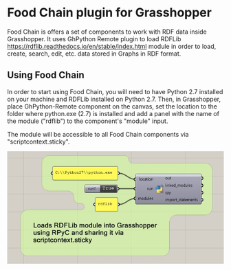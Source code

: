# Food Chain plugin for Grasshopper

Food Chain is  offers a set of components to work with RDF data inside Grasshopper. It uses GhPython Remote plugin to load RDFLib <https://rdflib.readthedocs.io/en/stable/index.html> module in order to load, create, search, edit, etc. data stored in Graphs in RDF format.

## Using Food Chain

In order to start using Food Chain, you will need to have Python 2.7 installed on your machine and RDFLib installed on Python 2.7.
Then, in Grasshopper, place GhPython-Remote component on the canvas, set the location to the folder where python.exe (2.7) is installed and add a panel with the name of the module ("rdflib") to the component's "module" input.

The module will be accessible to all Food Chain components via "scriptcontext.sticky".

![GhPython-Remote with RDFLib](./img/GhPython_Remote.jpg)
